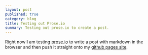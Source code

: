 ```yaml
---
layout: post
published: true
category: blog
title: Testing out Prose.io
summary: Testing out prose.io to create a post.
---
```


Right now I am testing [prose.io](http://prose.io) to write a post with markdown in the browser and then push it straight onto my [github pages site](http://bigandy.github.com).